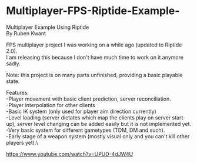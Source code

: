 # Multiplayer-FPS-Riptide-Example-
Multiplayer Example Using Riptide\
By Ruben Kwant

FPS multiplayer project I was working on a while ago (updated to Riptide 2.0).\
I am releasing this because I don't have much time to work on it anymore sadly.

Note: this project is on many parts unfinished, providing a basic playable state.

Features:\
-Player movement with basic client prediction, server reconciliation.\
-Player interpolation for other clients\
-Basic IK system (only used for player aim direction currently)\
-Level loading (server dictates which map the clients play on server start-up), server level changing can be added easily but it is not implemented yet.\
-Very basic system for different gametypes (TDM, DM and such).\
-Early stage of a weapon system (mostly visual only and you can't kill other players yet).\

https://www.youtube.com/watch?v=UPUD-4dJW4U
